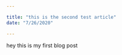 ```yaml
---

title: "this is the second test article"
date: "7/26/2020"

---
```


hey this is my first blog post